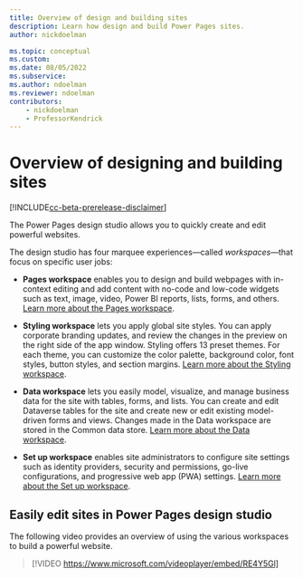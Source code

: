 ```yaml
---
title: Overview of design and building sites
description: Learn how design and build Power Pages sites.
author: nickdoelman

ms.topic: conceptual
ms.custom: 
ms.date: 08/05/2022
ms.subservice:
ms.author: ndoelman
ms.reviewer: ndoelman
contributors:
    - nickdoelman
    - ProfessorKendrick
---
```


# Overview of designing and building sites

[!INCLUDE[cc-beta-prerelease-disclaimer](../includes/cc-beta-prerelease-disclaimer.md)]

The Power Pages design studio allows you to quickly create and edit powerful websites.

The design studio has four marquee experiences—called *workspaces*—that focus on specific user jobs:

- **Pages workspace** enables you to design and build webpages with in-context editing and add content with no-code and low-code widgets such as text, image, video, Power BI reports, lists, forms, and others. [Learn more about the Pages workspace](../getting-started/first-page.md).

- **Styling workspace** lets you apply global site styles. You can apply corporate branding updates, and review the changes in the preview on the right side of the app window. Styling offers 13 preset themes. For each theme, you can customize the color palette, background color, font styles, button styles, and section margins. [Learn more about the Styling workspace](../getting-started/style-site.md).

- **Data workspace** lets you easily model, visualize, and manage business data for the site with tables, forms, and lists. You can create and edit Dataverse tables for the site and create new or edit existing model-driven forms and views. Changes made in the Data workspace are stored in the Common data store. [Learn more about the Data workspace](../getting-started/use-data-workspace.md).

- **Set up workspace** enables site administrators to configure site settings such as identity providers, security and permissions, go-live configurations, and progressive web app (PWA) settings. [Learn more about the Set up workspace](setup-workspace.md).

## Easily edit sites in Power Pages design studio

The following video provides an overview of using the various workspaces to build a powerful website.
<!--to be replaced by video found here https://youtu.be/IjpL2y8Rdj0-->

> [!VIDEO https://www.microsoft.com/videoplayer/embed/RE4Y5Gl]
